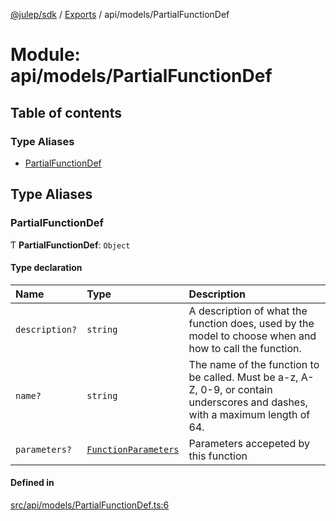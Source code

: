 [@julep/sdk](../README.md) / [Exports](../modules.md) / api/models/PartialFunctionDef

# Module: api/models/PartialFunctionDef

## Table of contents

### Type Aliases

- [PartialFunctionDef](api_models_PartialFunctionDef.md#partialfunctiondef)

## Type Aliases

### PartialFunctionDef

Ƭ **PartialFunctionDef**: `Object`

#### Type declaration

| Name | Type | Description |
| :------ | :------ | :------ |
| `description?` | `string` | A description of what the function does, used by the model to choose when and how to call the function. |
| `name?` | `string` | The name of the function to be called. Must be a-z, A-Z, 0-9, or contain underscores and dashes, with a maximum length of 64. |
| `parameters?` | [`FunctionParameters`](api_models_FunctionParameters.md#functionparameters) | Parameters accepeted by this function |

#### Defined in

[src/api/models/PartialFunctionDef.ts:6](https://github.com/julep-ai/julep/blob/035e7f91b35da5c19151875490e535b6923a07fe/sdks/ts/src/api/models/PartialFunctionDef.ts#L6)
